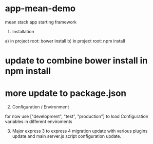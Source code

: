 # app-mean-demo
mean stack app starting framework

1. Installation

a) in project root: bower install
b) in project root: npm install

# update to combine bower install in npm install
# more update to package.json

2. Configuration / Environment

for now use ["development", "test", "production"] to load Configuration variables in different enviroments

3. Major express 3 to express 4 migration update with various plugins update and main server.js script configuration update.
